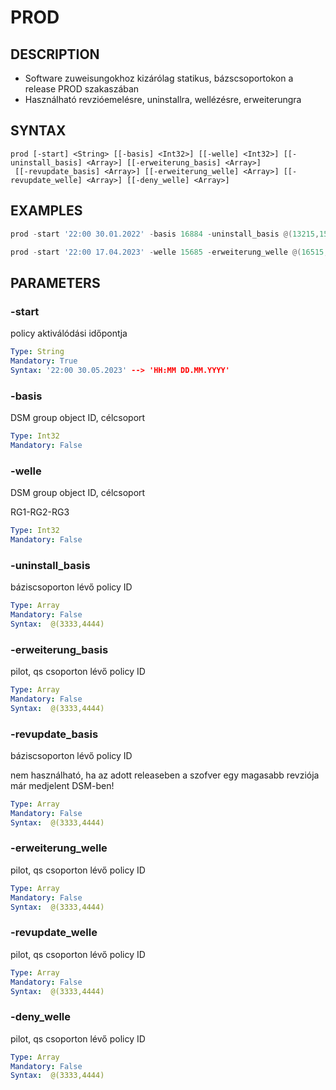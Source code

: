 # PROD

## DESCRIPTION
+ Software zuweisungokhoz kizárólag statikus, bázscsoportokon a release PROD szakaszában
+ Használható revzióemelésre, uninstallra, wellézésre, erweiterungra

## SYNTAX

```
prod [-start] <String> [[-basis] <Int32>] [[-welle] <Int32>] [[-uninstall_basis] <Array>] [[-erweiterung_basis] <Array>] 
 [[-revupdate_basis] <Array>] [[-erweiterung_welle] <Array>] [[-revupdate_welle] <Array>] [[-deny_welle] <Array>]  

```

## EXAMPLES

```powershell
prod -start '22:00 30.01.2022' -basis 16884 -uninstall_basis @(13215,15644) -revupdate_basis @(84644,12774)

prod -start '22:00 17.04.2023' -welle 15685 -erweiterung_welle @(16515,68465) -deny_welle @(84164,684633)
```

## PARAMETERS

### -start
policy aktiválódási időpontja

```yaml
Type: String
Mandatory: True
Syntax: '22:00 30.05.2023' --> 'HH:MM DD.MM.YYYY'
```

### -basis
DSM group object ID, célcsoport 
```yaml
Type: Int32
Mandatory: False
```
### -welle
DSM group object ID, célcsoport

RG1-RG2-RG3
```yaml
Type: Int32
Mandatory: False
```

### -uninstall_basis
báziscsoporton lévő policy ID

```yaml
Type: Array
Mandatory: False
Syntax:  @(3333,4444)
```
### -erweiterung_basis
pilot, qs csoporton lévő policy ID

```yaml
Type: Array
Mandatory: False
Syntax:  @(3333,4444)
```
### -revupdate_basis
báziscsoporton lévő policy ID

nem használható, ha az adott releaseben a szofver egy magasabb revziója már medjelent DSM-ben!
```yaml
Type: Array
Mandatory: False
Syntax:  @(3333,4444)
```
### -erweiterung_welle
pilot, qs csoporton lévő policy ID

```yaml
Type: Array
Mandatory: False
Syntax:  @(3333,4444)
```
### -revupdate_welle
pilot, qs csoporton lévő policy ID

```yaml
Type: Array
Mandatory: False
Syntax:  @(3333,4444)
```
### -deny_welle
pilot, qs csoporton lévő policy ID

```yaml
Type: Array
Mandatory: False
Syntax:  @(3333,4444)
```

